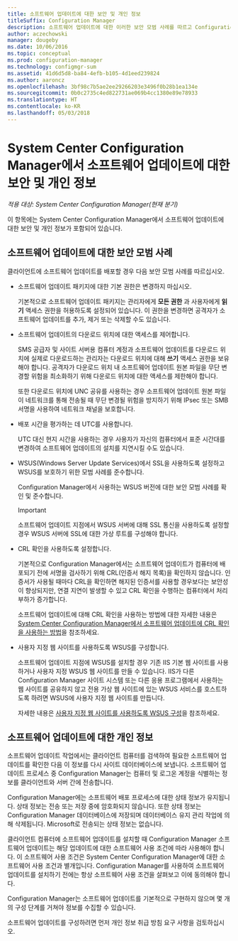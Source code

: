 ```yaml
---
title: 소프트웨어 업데이트에 대한 보안 및 개인 정보
titleSuffix: Configuration Manager
description: 소프트웨어 업데이트에 대한 이러한 보안 모범 사례를 따르고 Configuration Manager에서 개인 정보를 처리하는 방식을 알아봅니다.
author: aczechowski
manager: dougeby
ms.date: 10/06/2016
ms.topic: conceptual
ms.prod: configuration-manager
ms.technology: configmgr-sum
ms.assetid: 41d6d5d8-ba84-4efb-b105-4d1eed239824
ms.author: aaroncz
ms.openlocfilehash: 3bf98c7b5ae2ee29266203e3496f0b28b1ea134e
ms.sourcegitcommit: 0b0c2735c4ed822731ae069b4cc1380e89e78933
ms.translationtype: HT
ms.contentlocale: ko-KR
ms.lasthandoff: 05/03/2018
---
```

# <a name="security-and-privacy-for-software-updates-in-system-center-configuration-manager"></a>System Center Configuration Manager에서 소프트웨어 업데이트에 대한 보안 및 개인 정보

*적용 대상: System Center Configuration Manager(현재 분기)*

이 항목에는 System Center Configuration Manager에서 소프트웨어 업데이트에 대한 보안 및 개인 정보가 포함되어 있습니다.  

##  <a name="BKMK_Security_HardwareInventory"></a> 소프트웨어 업데이트에 대한 보안 모범 사례  
 클라이언트에 소프트웨어 업데이트를 배포할 경우 다음 보안 모범 사례를 따르십시오.  

-   소프트웨어 업데이트 패키지에 대한 기본 권한은 변경하지 마십시오.  

     기본적으로 소프트웨어 업데이트 패키지는 관리자에게 **모든 권한** 과 사용자에게 **읽기** 액세스 권한을 허용하도록 설정되어 있습니다. 이 권한을 변경하면 공격자가 소프트웨어 업데이트를 추가, 제거 또는 삭제할 수도 있습니다.  

-   소프트웨어 업데이트의 다운로드 위치에 대한 액세스를 제어합니다.  

     SMS 공급자 및 사이트 서버용 컴퓨터 계정과 소프트웨어 업데이트를 다운로드 위치에 실제로 다운로드하는 관리자는 다운로드 위치에 대해 **쓰기** 액세스 권한을 보유해야 합니다. 공격자가 다운로드 위치 내 소프트웨어 업데이트 원본 파일을 무단 변경할 위험을 최소화하기 위해 다운로드 위치에 대한 액세스를 제한해야 합니다.  

     또한 다운로드 위치에 UNC 공유를 사용하는 경우 소프트웨어 업데이트 원본 파일이 네트워크를 통해 전송될 때 무단 변경될 위험을 방지하기 위해 IPsec 또는 SMB 서명을 사용하여 네트워크 채널을 보호합니다.  

-   배포 시간을 평가하는 데 UTC를 사용합니다.  

     UTC 대신 현지 시간을 사용하는 경우 사용자가 자신의 컴퓨터에서 표준 시간대를 변경하여 소프트웨어 업데이트의 설치를 지연시킬 수도 있습니다.  

-   WSUS(Windows Server Update Services)에서 SSL을 사용하도록 설정하고 WSUS를 보호하기 위한 모범 사례를 준수합니다.  

     Configuration Manager에서 사용하는 WSUS 버전에 대한 보안 모범 사례를 확인 및 준수합니다.  

    > [!IMPORTANT]  
    >  소프트웨어 업데이트 지점에서 WSUS 서버에 대해 SSL 통신을 사용하도록 설정할 경우 WSUS 서버에 SSL에 대한 가상 루트를 구성해야 합니다.  

-   CRL 확인을 사용하도록 설정합니다.  

     기본적으로 Configuration Manager에서는 소프트웨어 업데이트가 컴퓨터에 배포되기 전에 서명을 검사하기 위해 CRL(인증서 해지 목록)을 확인하지 않습니다. 인증서가 사용될 때마다 CRL을 확인하면 해지된 인증서를 사용할 경우보다는 보안성이 향상되지만, 연결 지연이 발생할 수 있고 CRL 확인을 수행하는 컴퓨터에서 처리 부하가 증가합니다.  

     소프트웨어 업데이트에 대해 CRL 확인을 사용하는 방법에 대한 자세한 내용은 [System Center Configuration Manager에서 소프트웨어 업데이트에 CRL 확인을 사용하는 방법](../get-started/manage-settings-for-software-updates.md#crl-checking-for-software-updates)을 참조하세요.  

-   사용자 지정 웹 사이트를 사용하도록 WSUS를 구성합니다.  

     소프트웨어 업데이트 지점에 WSUS를 설치할 경우 기존 IIS 기본 웹 사이트를 사용하거나 사용자 지정 WSUS 웹 사이트를 만들 수 있습니다. IIS가 다른 Configuration Manager 사이트 시스템 또는 다른 응용 프로그램에서 사용하는 웹 사이트를 공유하지 않고 전용 가상 웹 사이트에 있는 WSUS 서비스를 호스트하도록 하려면 WSUS에 사용자 지정 웹 사이트를 만듭니다.  

     자세한 내용은 [사용자 지정 웹 사이트를 사용하도록 WSUS 구성](plan-for-software-updates.md#BKMK_CustomWebSite)을 참조하세요.  

##  <a name="BKMK_Privacy_HardwareInventory"></a> 소프트웨어 업데이트에 대한 개인 정보  
 소프트웨어 업데이트 작업에서는 클라이언트 컴퓨터를 검색하여 필요한 소프트웨어 업데이트를 확인한 다음 이 정보를 다시 사이트 데이터베이스에 보냅니다. 소프트웨어 업데이트 프로세스 중 Configuration Manager는 컴퓨터 및 로그온 계정을 식별하는 정보를 클라이언트와 서버 간에 전송합니다.  

 Configuration Manager에는 소프트웨어 배포 프로세스에 대한 상태 정보가 유지됩니다. 상태 정보는 전송 또는 저장 중에 암호화되지 않습니다. 또한 상태 정보는 Configuration Manager 데이터베이스에 저장되며 데이터베이스 유지 관리 작업에 의해 삭제됩니다. Microsoft로 전송되는 상태 정보는 없습니다.  

 클라이언트 컴퓨터에 소프트웨어 업데이트를 설치할 때 Configuration Manager 소프트웨어 업데이트는 해당 업데이트에 대한 소프트웨어 사용 조건에 따라 사용해야 합니다. 이 소프트웨어 사용 조건은 System Center Configuration Manager에 대한 소프트웨어 사용 조건과 별개입니다. Configuration Manager를 사용하여 소프트웨어 업데이트를 설치하기 전에는 항상 소프트웨어 사용 조건을 살펴보고 이에 동의해야 합니다.  

 Configuration Manager는 소프트웨어 업데이트를 기본적으로 구현하지 않으며 몇 개의 구성 단계를 거쳐야 정보를 수집할 수 있습니다.  

 소프트웨어 업데이트를 구성하려면 먼저 개인 정보 취급 방침 요구 사항을 검토하십시오.  
